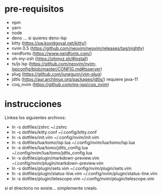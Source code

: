 # pre-requisitos

- npm
- yarn
- node
- deno ... si quieres deno-lsp
- kitty (https://sw.kovidgoyal.net/kitty/)
- nvim 0.5 (https://github.com/neovim/neovim/releases/tag/nightly)
- nerdfonts (https://www.nerdfonts.com/)
- oh-my-zsh (https://ohmyz.sh/#install)
- ts/js lsp  (https://github.com/neovim/nvim-lspconfig/blob/master/CONFIG.md#tsserver)
- plug (https://github.com/junegunn/vim-plug)
- jdtls (https://aur.archlinux.org/packages/jdtls/) requiere java-11
- coq_nvim (https://github.com/ms-jpq/coq_nvim)
# instrucciones

Linkea los siguientes archivos:

- ln -s dotfiles/zshrc ~/.zshrc
- ln -s dotfiles/kitty.conf ~/.config/kitty.conf
- ln -s dotfiles/init.vim ~/.config/nvim/init.vim
- ln -s dotfiles/lua/tomo/lsp.lua ~/.config/nvim/lua/tomo/lsp.lua
- ln -s dotfiles/lua/tomo/jdtls_config.lua ~/.config/nvim/lua/tomo/jdtls_config.lua
- ln -s dotfiles/plugin/markdown-preview.vim ~/.config/nvim/plugin/markdown-preview.vim
- ln -s dotfiles/plugin/sets.vim ~/.config/nvim/plugin/sets.vim
- ln -s dotfiles/plugin/status-line.vim ~/.config/nvim/plugin/status-line.vim
- ln -s dotfiles/plugin/telescope.vim ~/.config/nvim/plugin/telescope.vim

si el directorio no existe... simplemente crealo.

